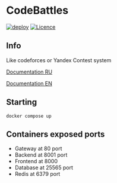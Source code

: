 # CodeBattles

[![deploy](https://github.com/doctorixx/CodeBattles/actions/workflows/deploy.yml/badge.svg?branch=master)](https://github.com/doctorixx/CodeBattles/actions/workflows/deploy.yml)
[![Licence](https://img.shields.io/github/license/doctorixx/CodeBattles?style=flat)](./LICENSE)
## Info
Like codeforces or Yandex Contest system

[Documentation RU](https://doctorixx.gitbook.io/codebattles/)

[Documentation EN](https://doctorixx.gitbook.io/codebattles/v/en) 

## Starting

```shell
docker compose up
```

## Containers exposed ports

- Gateway at 80 port
- Backend at 8001 port
- Frontend at 8000
- Database at 25565 port
- Redis at 6379 port
